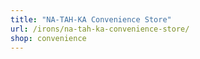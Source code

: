 ```yaml
---
title: "NA-TAH-KA Convenience Store"
url: /irons/na-tah-ka-convenience-store/
shop: convenience
---
```

